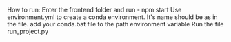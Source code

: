 How to run:
Enter the frontend folder and run - npm start
Use environment.yml to create a conda environment. It's name should be as in the file.
add your conda.bat file to the path environment variable
Run the file run_project.py